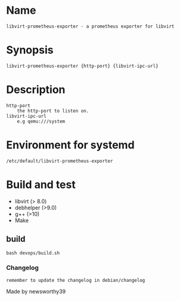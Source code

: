 # Name
    libvirt-prometheus-exporter - a prometheus exporter for libvirt

# Synopsis
    libvirt-prometheus-exporter {http-port} {libvirt-ipc-url}

# Description
    
    http-port
        the http-port to listen on.
    libvirt-ipc-url
        e.g qemu:///system

# Environment for systemd
    /etc/default/libvirt-prometheus-exporter
    

# Build and test
- libvirt (> 8.0)
- debhelper (>9.0)
- g++ (>10)
- Make

## build
    bash devops/build.sh

### Changelog
    remember to update the changelog in debian/changelog

Made by newsworthy39